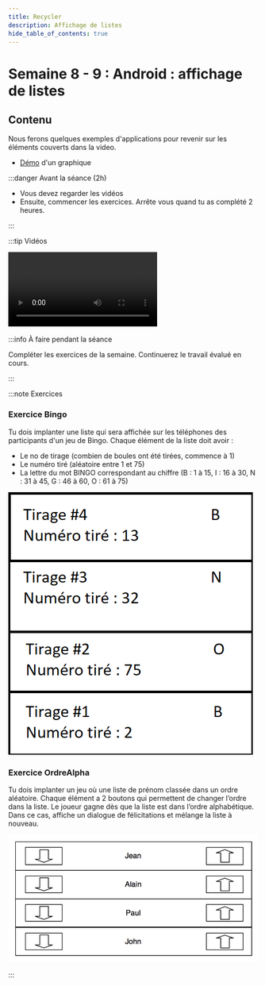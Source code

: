 ```yaml
---
title: Recycler
description: Affichage de listes
hide_table_of_contents: true
---
```


# Semaine 8 - 9 : Android : affichage de listes

## Contenu

Nous ferons quelques exemples d'applications pour revenir sur les éléments couverts dans la video.

- [Démo](https://github.com/departement-info-cem/3N5-Prog3/tree/master/code/Demo_Graphique) d'un graphique

<Row>

<Column>

:::danger Avant la séance (2h)

- Vous devez regarder les vidéos
- Ensuite, commencer les exercices. Arrête vous quand tu as complété 2 heures.

:::

</Column>

<Column>

:::tip Vidéos

<Video url="https://youtu.be/nkGseYC3QAw" />

[Code après video 1](https://github.com/departement-info-cem/3N5-Prog3/tree/master/code/recyclerview)

<Video url="https://youtu.be/gtHix80YUx0" />

[Code après video 2](https://github.com/departement-info-cem/3N5-Prog3/tree/master/code/recyclerview-debogage)

:::

</Column>

<Column>

:::info À faire pendant la séance

Compléter les exercices de la semaine. Continuerez le travail évalué en cours.

:::

</Column>

</Row>

:::note Exercices

### Exercice Bingo

Tu dois implanter une liste qui sera affichée sur les téléphones des participants d'un jeu de Bingo. Chaque élément de la liste doit avoir :

- Le no de tirage (combien de boules ont été tirées, commence à 1)
- Le numéro tiré (aléatoire entre 1 et 75)
- La lettre du mot BINGO correspondant au chiffre (B : 1 à 15, I : 16 à 30, N : 31 à 45, G : 46 à 60, O : 61 à 75)

<Row>

<Column size="6">

![Bingo](_14-recycler/bingoList.png)

</Column>

</Row>

### Exercice OrdreAlpha

Tu dois implanter un jeu où une liste de prénom classée dans un ordre aléatoire. Chaque élément a 2 boutons qui permettent de changer l’ordre dans la liste. Le joueur gagne dès que la liste est dans l’ordre alphabétique. Dans ce cas, affiche un dialogue de félicitations et mélange la liste à nouveau.

![Bingo](_14-recycler/Order.jpg)

:::
